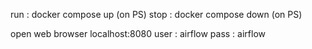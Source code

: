 run     : docker compose up (on PS)
stop    : docker compose down (on PS)

open web browser
localhost:8080
user    : airflow
pass    : airflow